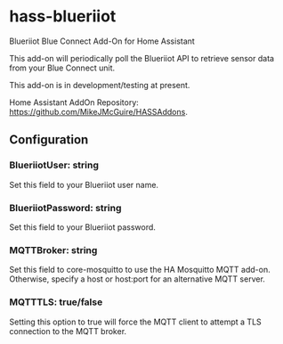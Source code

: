# hass-blueriiot
Blueriiot Blue Connect Add-On for Home Assistant

This add-on will periodically poll the Blueriiot API to retrieve sensor data from your Blue Connect unit.

This add-on is in development/testing at present.

Home Assistant AddOn Repository: https://github.com/MikeJMcGuire/HASSAddons.

## Configuration
### BlueriiotUser: string
Set this field to your Blueriiot user name.

### BlueriiotPassword: string
Set this field to your Blueriiot password.

### MQTTBroker: string
Set this field to core-mosquitto to use the HA Mosquitto MQTT add-on. Otherwise, specify a host or host:port for an alternative MQTT server.

### MQTTTLS: true/false
Setting this option to true will force the MQTT client to attempt a TLS connection to the MQTT broker.
